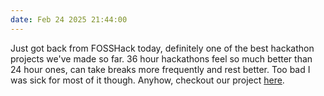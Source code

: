 ```yaml
---
date: Feb 24 2025 21:44:00
---
```

Just got back from FOSSHack today, definitely one of the best hackathon projects we've made so far. 36 hour hackathons feel so much better than 24 hour ones, can take breaks more frequently and rest better. Too bad I was sick for most of it though. Anyhow, checkout our project <a href="https://fossunited.org/hack/fosshack25/p/dk4pvsaqpo" class="text-blue-500 underline">here</a>.
